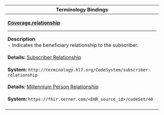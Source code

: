 |Terminology Bindings|
|---|
|<p>**[Coverage.relationship](http://hl7.org/fhir/r4/coverage-definitions.html#Coverage.relationship)**<hr>**Description**<br>- Indicates the beneficiary relationship to the subscriber.<br><br>**Details:** [Subscriber Relationship](http://hl7.org/fhir/R4/valueset-subscriber-relationship.html)<br><br>**System:** `http://terminology.hl7.org/CodeSystem/subscriber-relationship`<br><br>**Details:** [Millennium Person Relationship](https://fhir.cerner.com/millennium/r4/proprietary-codes-and-systems/#code-set-40-person-relationships)<br><br>**System:** `https://fhir.cerner.com/<EHR_source_id>/codeSet/40`<br><br>|
